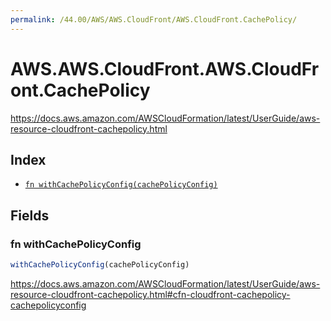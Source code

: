 ```yaml
---
permalink: /44.00/AWS/AWS.CloudFront/AWS.CloudFront.CachePolicy/
---
```


# AWS.AWS.CloudFront.AWS.CloudFront.CachePolicy

https://docs.aws.amazon.com/AWSCloudFormation/latest/UserGuide/aws-resource-cloudfront-cachepolicy.html

## Index

* [`fn withCachePolicyConfig(cachePolicyConfig)`](#fn-withcachepolicyconfig)

## Fields

### fn withCachePolicyConfig

```ts
withCachePolicyConfig(cachePolicyConfig)
```

https://docs.aws.amazon.com/AWSCloudFormation/latest/UserGuide/aws-resource-cloudfront-cachepolicy.html#cfn-cloudfront-cachepolicy-cachepolicyconfig